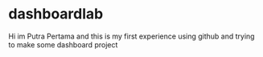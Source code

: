 # dashboardlab
Hi im Putra Pertama and this is my first experience using github and trying to make some dashboard project
